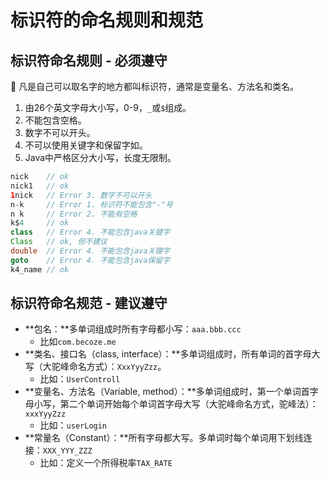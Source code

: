 # 标识符的命名规则和规范

## 标识符命名规则 - 必须遵守


🔑 凡是自己可以取名字的地方都叫标识符，通常是变量名、方法名和类名。

1. 由26个英文字母大小写，0-9，`_`或`$`组成。
2. 不能包含空格。
3. 数字不可以开头。
4. 不可以使用关键字和保留字如。
5. Java中严格区分大小写，长度无限制。
```java
nick    // ok
nick1   // ok
1nick   // Error 3. 数字不可以开头
n-k     // Error 1. 标识符不能包含"-"号
n k     // Error 2. 不能有空格
k$4     // ok
class   // Error 4. 不能包含java关键字
Class 	// ok, 但不建议
double  // Error 4. 不能包含java关键字
goto    // Error 4. 不能包含java保留字
k4_name // ok
```

## 标识符命名规范 - 建议遵守

- **包名：**多单词组成时所有字母都小写：`aaa.bbb.ccc`
    - 比如`com.becoze.me`
- **类名、接口名（class, interface）：**多单词组成时，所有单词的首字母大写（大驼峰命名方式）：`XxxYyyZzz`。
    - 比如：`UserControll`
- **变量名、方法名（Variable, method）：**多单词组成时，第一个单词首字母小写，第二个单词开始每个单词首字母大写（大驼峰命名方式，驼峰法）：`xxxYyyZzz`
    - 比如：`userLogin`
- **常量名（Constant）：**所有字母都大写。多单词时每个单词用下划线连接：`XXX_YYY_ZZZ`
    - 比如：定义一个所得税率`TAX_RATE`